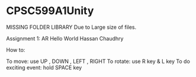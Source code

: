 # CPSC599A1Unity

MISSING FOLDER LIBRARY Due to Large size of files. 

Assignment 1: AR Hello World
Hassan Chaudhry

How to:

To move: use UP , DOWN , LEFT , RIGHT
To rotate: use R key & L key
To do exciting event: hold SPACE key
